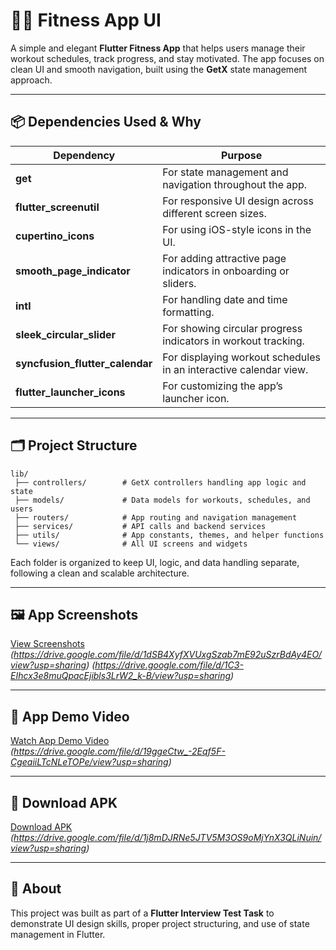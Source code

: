 # 🏋️‍♀️ Fitness App UI

A simple and elegant **Flutter Fitness App** that helps users manage their workout schedules, track progress, and stay motivated. The app focuses on clean UI and smooth navigation, built using the **GetX** state management approach.

---

## 📦 Dependencies Used & Why

| Dependency | Purpose |
|-------------|----------|
| **get** | For state management and navigation throughout the app. |
| **flutter_screenutil** | For responsive UI design across different screen sizes. |
| **cupertino_icons** | For using iOS-style icons in the UI. |
| **smooth_page_indicator** | For adding attractive page indicators in onboarding or sliders. |
| **intl** | For handling date and time formatting. |
| **sleek_circular_slider** | For showing circular progress indicators in workout tracking. |
| **syncfusion_flutter_calendar** | For displaying workout schedules in an interactive calendar view. |
| **flutter_launcher_icons** | For customizing the app’s launcher icon. |

---

## 🗂️ Project Structure

```
lib/
 ├── controllers/        # GetX controllers handling app logic and state
 ├── models/             # Data models for workouts, schedules, and users
 ├── routers/            # App routing and navigation management
 ├── services/           # API calls and backend services
 ├── utils/              # App constants, themes, and helper functions
 └── views/              # All UI screens and widgets
```

Each folder is organized to keep UI, logic, and data handling separate, following a clean and scalable architecture.

---

## 🖼️ App Screenshots

[View Screenshots](#)  
*(https://drive.google.com/file/d/1dSB4XyfXVUxgSzab7mE92uSzrBdAy4EO/view?usp=sharing)*
*(https://drive.google.com/file/d/1C3-EIhcx3e8muQpacEjibls3LrW2_k-B/view?usp=sharing)*

---

## 🎥 App Demo Video

[Watch App Demo Video](#)  
*(https://drive.google.com/file/d/19ggeCtw_-2Eqf5F-CgeaiiLTcNLeTOPe/view?usp=sharing)*

---

## 📱 Download APK

[Download APK](#)  
*(https://drive.google.com/file/d/1j8mDJRNe5JTV5M3OS9oMjYnX3QLiNuin/view?usp=sharing)*

---

## 🧾 About

This project was built as part of a **Flutter Interview Test Task** to demonstrate UI design skills, proper project structuring, and use of state management in Flutter.
